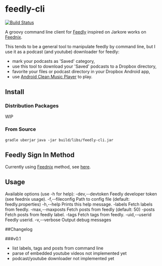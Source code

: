 feedly-cli
==========
[![Build Status](https://travis-ci.org/ggallego/feedly-cli.svg?branch=v0.1)](https://travis-ci.org/ggallego/feedly-cli)

A groovy command line client for [Feedly](http://feedly.com/) inspired on Jarkore works on [Feednix](https://github.com/Jarkore/Feednix).

This tends to be a general tool to manipulate feedly by command line, but I use it as a podcast (and youtube) downloader for feedly:
- mark your podcasts as 'Saved' category,
- use this tool to download your 'Saved' podcasts to a Dropbox directory, 
- favorite your files or podcast directory in your Dropbox Android app,
- use [Android Clean Music Player](https://play.google.com/store/apps/details?id=com.myskyspark.music) to play.

## Install

### Distribution Packages

WIP

### From Source

`gradle uberjar`
`java -jar build/libs/feedly-cli.jar`

## Feedly Sign In Method

Currently using [Feednix](https://github.com/Jarkore/Feednix) method, see [here](https://github.com/Jarkore/Feednix#clarification-on-sign-in-method-please-read).

## Usage

Available options (use -h for help):
 -dev,--devtoken <TOKEN>   Feedly developer token (see feednix usage).
 -f,--fileconfig <arg>     Path to config file (default:
                           feedly.properties)
 -h,--help                 Prints this help message.
 -labels                   Fetch labels from feedly.
 -max,--maxposts <NNN>     Fetch <number> posts from feedly (default: 50)
 -posts <LABEL>            Fetch posts from feedly label.
 -tags                     Fetch tags from feedly.
 -uid,--userid <id>        Feedly userid.
 -v,--verbose              Output debug messages

##Changelog

###v0.1

* list labels, tags and posts from command line
* parse of embedded youtube videos not implemented yet
* podcast/youtube downloader not implemented yet
